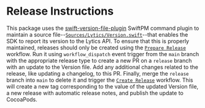 # Release Instructions

This package uses the [swift-version-file-plugin](https://github.com/Mobelux/swift-version-file-plugin) SwiftPM command plugin to maintain a source file--[`Sources/Lytics/Version.swift`](Sources/Lytics/Version.swift)--that enables the SDK to report its version to the Lytics API. To ensure that this is properly maintained, releases should only be created using the [`Prepare Release`](https://github.com/lytics/ios-sdk/actions/workflows/prepare-release.yml) workflow. Run it using `workflow_dispatch` event trigger from the `main` branch with the appropriate release type to create a new PR on a `release` branch with an update to the Version file. Add any additional changes related to the release, like updating a changelog, to this PR. Finally, merge the `release` branch into `main` to delete it and trigger the [`Create Release`](.github/workflows/create-release.yml) workflow. This will create a new tag corresponding to the value of the updated Version file, a new release with automatic release notes, and publish the update to CocoaPods.
